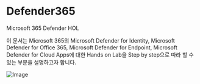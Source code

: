 # Defender365
Microsoft 365 Defender HOL

이 문서는 Microsoft 365의 Microsoft Defender for Identity, Microsoft Defender for Office 365, Microsoft Defender for Endpoint, Microsoft Defender for Cloud Apps에 대한 Hands on Lab을 Step by step으로 따라 할 수 있는 부분을 설명하고자 합니다.

![Image](https://github.com/user-attachments/assets/99f80a71-f65e-4f26-86c4-98f691d71060)
